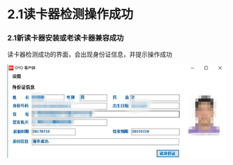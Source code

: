 # 2.1读卡器检测操作成功

### 2.1新读卡器安装或老读卡器兼容成功 

读卡器检测成功的界面，会出现身份证信息，并提示操作成功

![](../../../.gitbook/assets/image%20%28435%29.png)



